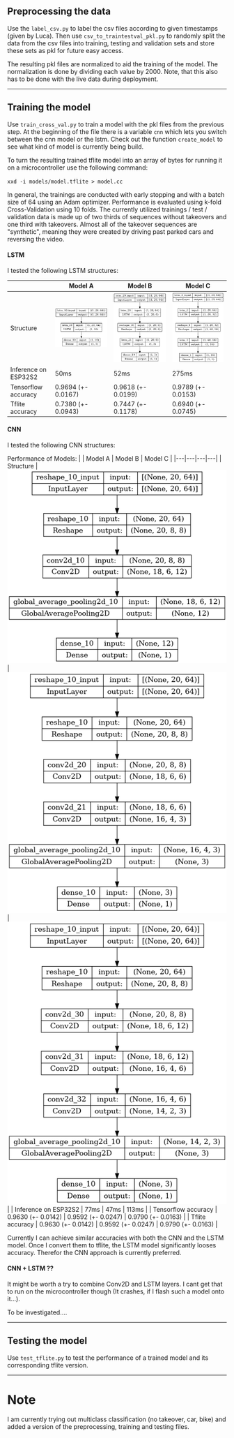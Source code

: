 ## Preprocessing the data
Use the `label_csv.py` to label the csv files according to given timestamps (given by Luca). Then use `csv_to_traintestval_pkl.py` to randomly split the data from the csv files into training, testing and validation sets and store these sets as pkl for future easy access.

The resulting pkl files are normalized to aid the training of the model. The normalization is done by dividing each value by 2000. Note, that this also has to be done with the live data during deployment.

---

## Training the model
Use `train_cross_val.py` to train a model with the pkl files from the previous step. At the beginning of the file there is a variable `cnn` which lets you switch between the cnn model or the lstm. Check out the function `create_model` to see what kind of model is currently being build. 

To turn the resulting trained tflite model into an array of bytes for running it on a microcontroller use the following command:

`xxd -i models/model.tflite > model.cc`

In general, the trainings are conducted with early stopping and with a batch size of 64 using an Adam optimizer. Performance is evaluated using k-fold Cross-Validation using 10 folds. The currently utilized trainings / test / validation data is made up of two thirds of sequences without takeovers and one third with takeovers. Almost all of the takeover sequences are "synthetic", meaning they were created by driving past parked cars and reversing the video.

#### LSTM
I tested the following LSTM structures:

|   | Model A  | Model B  | Model C  |
|---|---|---|---|
| Structure  | ![lstm a](models/lstm_10/model.png)  | ![lstm b](models/lstm_6_3/model.png)  | ![lstm c](models/lstm_32_16/model.png)  |
| Inference on ESP32S2  | 50ms  | 52ms  | 275ms  |
| Tensorflow accuracy  | 0.9694 (+- 0.0167)  | 0.9618 (+- 0.0199)  | 0.9789 (+- 0.0153)  |
| Tflite accuracy  | 0.7380 (+- 0.0943)  | 0.7447 (+- 0.1178)  | 0.6940 (+- 0.0745)  |

#### CNN
I tested the following CNN structures:

Performance of Models:
|   | Model A  | Model B  | Model C  |
|---|---|---|---|
| Structure  | ![lstm c](models/cnn_12/model.png)  | ![lstm a](models/cnn_6_3/model.png)  | ![lstm b](models/cnn_12_6_3/model.png)  |
| Inference on ESP32S2  | 77ms  | 47ms  | 113ms  |
| Tensorflow accuracy  | 0.9630 (+- 0.0142)  | 0.9592 (+- 0.0247)  | 0.9790 (+- 0.0163)  |
| Tflite accuracy  | 0.9630 (+- 0.0142)  | 0.9592 (+- 0.0247)  | 0.9790 (+- 0.0163)  |

Currently I can achieve similar accuracies with both the CNN and the LSTM model. Once I convert them to tflite, the LSTM model significantly looses accuracy. Therefor the CNN approach is currently preferred.

#### CNN + LSTM ??
It might be worth a try to combine Conv2D and LSTM layers. I cant get that to run on the microcontroller though (It crashes, if I flash such a model onto it...).

To be investigated....


---

## Testing the model
Use `test_tflite.py` to test the performance of a trained model and its corresponding tflite version.


---

# Note
I am currently trying out multiclass classification (no takeover, car, bike) and added a version of the preprocessing, training and testing files.